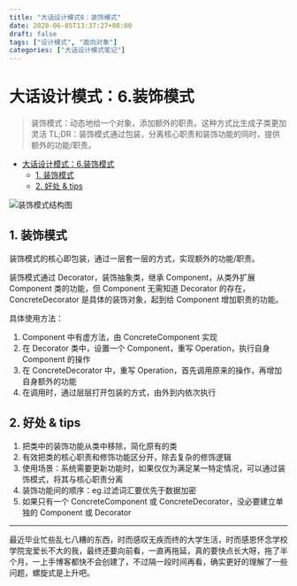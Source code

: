 ```yaml
---
title: "大话设计模式6：装饰模式"
date: 2020-06-05T13:37:27+08:00
draft: false
tags: ["设计模式", "面向对象"]
categories: ["大话设计模式笔记"]
---
```


# 大话设计模式：6.装饰模式

> 装饰模式：动态地给一个对象，添加额外的职责。这种方式比生成子类更加灵活
> TL;DR：装饰模式通过包装，分离核心职责和装饰功能的同时，提供额外的功能/职责。

<!-- TOC -->

- [大话设计模式：6.装饰模式](#大话设计模式6装饰模式)
  - [1. 装饰模式](#1-装饰模式)
  - [2. 好处 & tips](#2-好处--tips)

<!-- /TOC -->

![装饰模式结构图](/images/装饰模式.png)

## 1. 装饰模式

装饰模式的核心即包装，通过一层套一层的方式，实现额外的功能/职责。

装饰模式通过 Decorator，装饰抽象类，继承 Component，从类外扩展 Component 类的功能，但 Component 无需知道 Decorator 的存在，ConcreteDecorator 是具体的装饰对象，起到给 Component 增加职责的功能。

具体使用方法：

1. Component 中有虚方法，由 ConcreteComponent 实现
2. 在 Decorator 类中，设置一个 Component，重写 Operation，执行自身 Component 的操作
3. 在 ConcreteDecorator 中，重写 Operation，首先调用原来的操作，再增加自身额外的功能
4. 在调用时，通过层层打开包装的方式，由外到内依次执行

## 2. 好处 & tips

1. 把类中的装饰功能从类中移除，简化原有的类
2. 有效把类的核心职责和修饰功能区分开，除去复杂的修饰逻辑
3. 使用场景：系统需要更新功能时，如果仅仅为满足某一特定情况，可以通过装饰模式，将其与核心职责分离
4. 装饰功能间的顺序：eg.过滤词汇要优先于数据加密
5. 如果只有一个 ConcreteComponent 或 ConcreteDecorator，没必要建立单独的 Component 或 Decorator

---

最近毕业忙些乱七八糟的东西，时而感叹无疾而终的大学生活，时而感恩怀念学校学院宠爱长不大的我，最终还要向前看，一直再拖延，真的要快点长大呀，拖了半个月，一上手博客都快不会创建了，不过隔一段时间再看，确实更好的理解了一些问题，螺旋式是上升吧。
